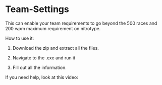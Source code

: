 # Team-Settings
This can enable your team requirements to go beyond the 500 races and 200 wpm maximum requirement on nitrotype.




How to use it:
1. Download the zip and extract all the files.

2. Navigate to the .exe and run it

3. Fill out all the information.



If you need help, look at this video:


